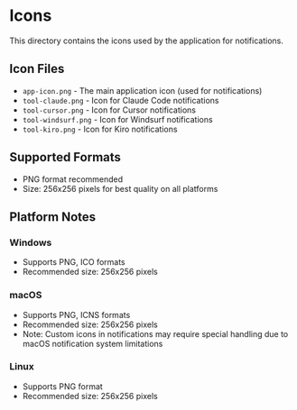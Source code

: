 # Icons

This directory contains the icons used by the application for notifications.

## Icon Files

- `app-icon.png` - The main application icon (used for notifications)
- `tool-claude.png` - Icon for Claude Code notifications
- `tool-cursor.png` - Icon for Cursor notifications
- `tool-windsurf.png` - Icon for Windsurf notifications
- `tool-kiro.png` - Icon for Kiro notifications

## Supported Formats

- PNG format recommended
- Size: 256x256 pixels for best quality on all platforms

## Platform Notes

### Windows
- Supports PNG, ICO formats
- Recommended size: 256x256 pixels

### macOS
- Supports PNG, ICNS formats
- Recommended size: 256x256 pixels
- Note: Custom icons in notifications may require special handling due to macOS notification system limitations

### Linux
- Supports PNG format
- Recommended size: 256x256 pixels